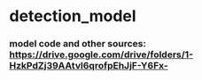 # detection_model
### model code and other sources: https://drive.google.com/drive/folders/1-HzkPdZj39AAtvl6qrofpEhJjF-Y6Fx-